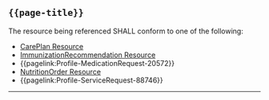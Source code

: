 ## <code>{{page-title}}</code>

The resource being referenced SHALL conform to one of the following:

- <a href="https://hl7.org/fhir/R4/CarePlan.html">CarePlan Resource</a>
- [ImmunizationRecommendation Resource](https://hl7.org/fhir/R4/ImmunizationRecommendation.html)
- {{pagelink:Profile-MedicationRequest-20572}}
- [NutritionOrder Resource](https://hl7.org/fhir/R4/NutritionOrder.html)
- {{pagelink:Profile-ServiceRequest-88746}}

---